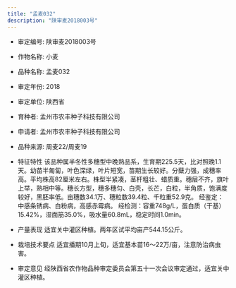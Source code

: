 ```yaml
---
title: "孟麦032"
description: "陕审麦2018003号"
---
```

* 审定编号:  陕审麦2018003号

*  作物名称:  小麦

*  品种名称:  孟麦032

*  审定年份:  2018

*  审定单位:  陕西省

* 育种者:  孟州市农丰种子科技有限公司

*  申请者:  孟州市农丰种子科技有限公司

*  品种来源:  周麦22/周麦19

*  特征特性
该品种属半冬性多穗型中晚熟品系，生育期225.5天，比对照晚1.1天。幼苗半匍匐，叶色深绿，叶片短宽，苗期生长较好。分蘖力强，成穗率高。平均株高82厘米左右。株型半紧凑，茎杆粗壮、蜡质重。穗层不齐，旗叶上举，熟相中等。穗长方型，穗多穗匀、白壳，长芒，白粒，半角质，饱满度较好，黑胚率低。亩穗数34.1万、穗粒数39.4粒、千粒重52.9克。
经鉴定：中感条锈病、白粉病，高感赤霉病。
经检测：容重748g/L，蛋白质（干基）15.42%，湿面筋35.0%，吸水量60.8mL，稳定时间1.0min。

*  产量表现
适宜关中灌区种植。两年区试平均亩产544.15公斤。

*  栽培技术要点
适宜播期10月上旬，适宜基本苗16～22万/亩，注意防治病虫害。

*  审定意见
经陕西省农作物品种审定委员会第五十一次会议审定通过，适宜关中灌区种植。
